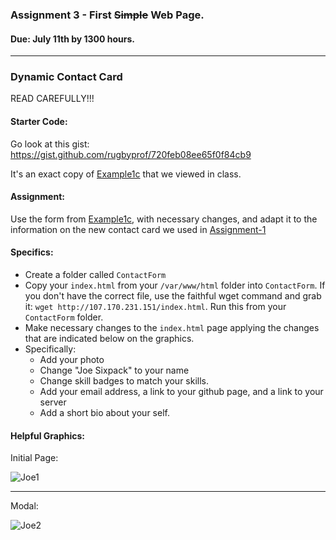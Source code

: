 ### Assignment 3 - First ~~Simple~~ Web Page.
#### Due: July 11th by 1300 hours.
-----

### Dynamic Contact Card

READ CAREFULLY!!!

#### Starter Code:

Go look at this gist: https://gist.github.com/rugbyprof/720feb08ee65f0f84cb9

It's an exact copy of [Example1c](http://107.170.231.151/Example1c/) that we viewed in class. 

#### Assignment:

Use the form from [Example1c](http://107.170.231.151/Example1c/), with necessary changes, and adapt it to the information on the new contact card we used in [Assignment-1](https://github.com/rugbyprof/Mobile-Web-Programming/blob/master/Assignment-1.md)

#### Specifics:

- Create a folder called `ContactForm`
- Copy your `index.html` from your `/var/www/html` folder into `ContactForm`. If you don't have the correct file, use the faithful wget command and grab it: `wget http://107.170.231.151/index.html`. Run this from your `ContactForm` folder.
- Make necessary changes to the `index.html` page applying the changes that are indicated below on the graphics.
- Specifically:
    - Add your photo
    - Change "Joe Sixpack" to your name
    - Change skill badges to match your skills.
    - Add your email address, a link to your github page, and a link to your server
    - Add a short bio about your self.


#### Helpful Graphics:

Initial Page:

![Joe1](http://f.cl.ly/items/093a3Z3j1r320V0u3o1t/shot1.png)

-----

Modal:

![Joe2](http://f.cl.ly/items/1g1Z250f0W3v0P2x1736/shot2.png)

